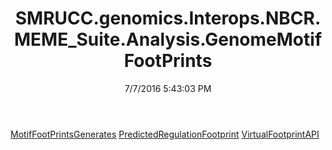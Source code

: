 ﻿---
title: SMRUCC.genomics.Interops.NBCR.MEME_Suite.Analysis.GenomeMotifFootPrints
date: 7/7/2016 5:43:03 PM
---

[MotifFootPrintsGenerates](T-SMRUCC.genomics.Interops.NBCR.MEME_Suite.Analysis.GenomeMotifFootPrints.MotifFootPrintsGenerates.html)
[PredictedRegulationFootprint](T-SMRUCC.genomics.Interops.NBCR.MEME_Suite.Analysis.GenomeMotifFootPrints.PredictedRegulationFootprint.html)
[VirtualFootprintAPI](T-SMRUCC.genomics.Interops.NBCR.MEME_Suite.Analysis.GenomeMotifFootPrints.VirtualFootprintAPI.html)
